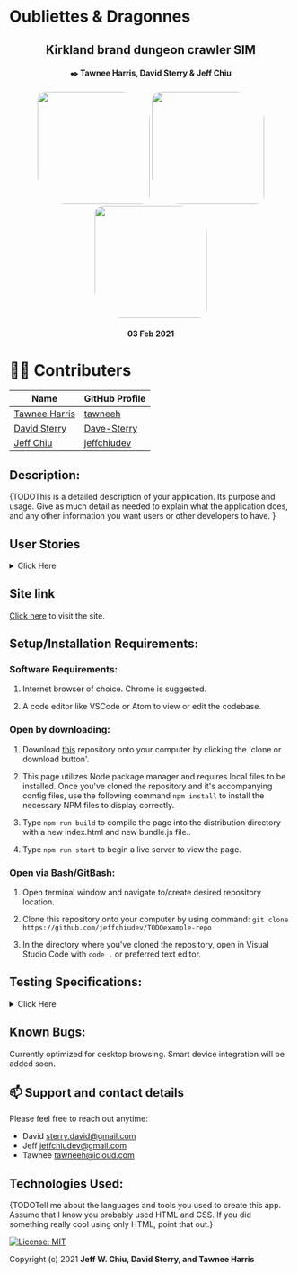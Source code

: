 # Oubliettes & Dragonnes

<div align="center">


## Kirkland brand dungeon crawler SIM

#### ✒️ Tawnee Harris, David Sterry & Jeff Chiu

<img src="https://github.com/tawneeh.png" width="200px" height="auto" style="border-radius: 15px 50px;">
<img src="https://github.com/Dave-Sterry.png" width="200px" height="auto" style="border-radius: 15px 50px;">
<img src="https://github.com/jeffchiudev.png" width="200px" height="auto" style="border-radius: 15px 50px;">
<br>

#### 03 Feb 2021

</div>


# 🧑‍💻 Contributers

| Name | GitHub Profile |
|------|----------------|
|[Tawnee Harris](https://www.linkedin.com/in/tawneeh/)|[tawneeh](https://github.com/tawneeh)|
|[David Sterry](https://www.linkedin.com/in/david-sterry-developer/)|[Dave-Sterry](https://github.com/Dave-Sterry.png)|
|[Jeff Chiu](https://www.linkedin.com/in/jeff-chiu-developer/)|[jeffchiudev](https://github.com/jeffchiudev)|


## Description:

{TODOThis is a detailed description of your application. Its purpose and usage.  Give as much detail as needed to explain what the application does, and any other information you want users or other developers to have. }

## User Stories

<details><summary>Click Here</summary>
<p>

| US ID# | Description | Completed? |
| :----------: | :---- | :----: |
| US01 | As user, I should be able to create a character with unique stats | false |
| US02 | As user, I should be able to modify character stats | false |
| US03 | As user, I should be able to create an inventory | false |
| US04 | As user, I should be able to level up my character | false |
| US05 | As user, I should be able to create a character | false |

</p>
</details>

## Site link

[Click here](https://jeffchiudev.github.io/TODOexample-repo/) to visit the site.


## Setup/Installation Requirements:

### Software Requirements:

1. Internet browser of choice. Chrome is suggested.

2. A code editor like VSCode or Atom to view or edit the codebase.


### Open by downloading:

1. Download [this](https://github.com/jeffchiudev/example-repo) repository onto your computer by clicking the 'clone or download button'.

2. This page utilizes Node package manager and requires local files to be installed. Once you've cloned the repository and it's accompanying config files, use the following command `npm install` to install the necessary NPM files to display correctly.

3. Type `npm run build` to compile the page into the distribution directory with a new index.html and new bundle.js file..

4. Type `npm run start` to begin a live server to view the page.

### Open via Bash/GitBash:

1. Open terminal window and navigate to/create desired repository location.

2. Clone this repository onto your computer by using command:
`git clone https://github.com/jeffchiudev/TODOexample-repo`

3. In the directory where you've cloned the repository, open in Visual Studio Code with `code .` or preferred text editor.

## Testing Specifications:

<details><summary>Click Here</summary>
<p>

| Description | Input | Ouput |
| :---------- | :---- | :---- |
||||
||||
||||
||||
||||

</p>
</details>

## Known Bugs:

Currently optimized for desktop browsing.  Smart device integration will be added soon.

## 📫 Support and contact details

Please feel free to reach out anytime:

* David <sterry.david@gmail.com>
* Jeff <jeffchiudev@gmail.com>
* Tawnee <tawneeh@icloud.com>


## Technologies Used:

{TODOTell me about the languages and tools you used to create this app. Assume that I know you probably used HTML and CSS. If you did something really cool using only HTML, point that out.}

[![License: MIT](https://img.shields.io/badge/License-MIT-yellow.svg)](https://opensource.org/licenses/MIT)

Copyright (c) 2021 **Jeff W. Chiu, David Sterry, and Tawnee Harris** 